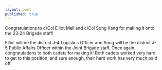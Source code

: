 ```yaml
---
layout: post
published: true
---
```

Congratulations to c/Col Elliot Mell and c/Col Song Kang for making it onto the 23-24 Brigade staff! 

Elliot will be the district J-4 Logistics Officer and Song will be the district J-5 Public Affairs Officer within the Joint Brigade staff. Once again, congratulations to both cadets for making it! Both cadets worked very hard to get to this position, and sure enough, their hard work has very much paid off.
